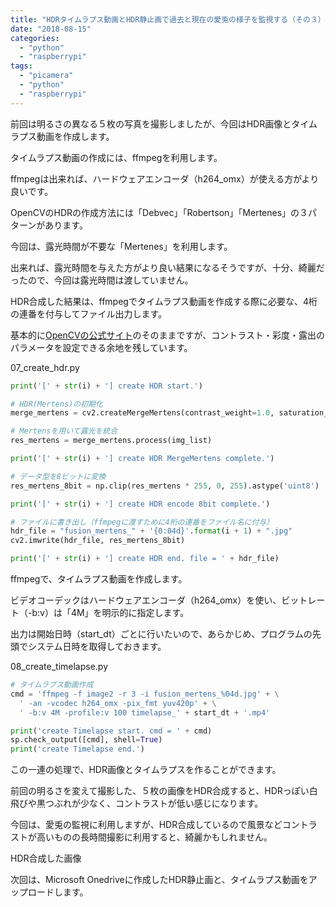 ```yaml
---
title: "HDRタイムラプス動画とHDR静止画で過去と現在の愛兎の様子を監視する（その３） #RaspberryPi #PiCamera #Python"
date: "2018-08-15"
categories: 
  - "python"
  - "raspberrypi"
tags: 
  - "picamera"
  - "python"
  - "raspberrypi"
---
```


前回は明るさの異なる５枚の写真を撮影しましたが、今回はHDR画像とタイムラプス動画を作成します。

タイムラプス動画の作成には、ffmpegを利用します。

ffmpegは出来れば、ハードウェアエンコーダ（h264\_omx）が使える方がより良いです。  

OpenCVのHDRの作成方法には「Debvec」「Robertson」「Mertenes」の３パターンがあります。

今回は、露光時間が不要な「Mertenes」を利用します。

出来れば、露光時間を与えた方がより良い結果になるそうですが、十分、綺麗だったので、今回は露光時間は渡していません。

HDR合成した結果は、ffmpegでタイムラプス動画を作成する際に必要な、4桁の連番を付与してファイル出力します。

基本的に[OpenCVの公式サイト](http://lang.sist.chukyo-u.ac.jp/classes/OpenCV/py_tutorials/py_photo/py_hdr/py_hdr.html)のそのままですが、コントラスト・彩度・露出のパラメータを設定できる余地を残しています。

07_create_hdr.py

```py
print('[' + str(i) + '] create HDR start.')

# HDR(Mertens)の初期化
merge_mertens = cv2.createMergeMertens(contrast_weight=1.0, saturation_weight=1.0, exposure_weight=0.0)

# Mertensを用いて露光を統合
res_mertens = merge_mertens.process(img_list)

print('[' + str(i) + '] create HDR MergeMertens complete.')

# データ型を8ビットに変換
res_mertens_8bit = np.clip(res_mertens * 255, 0, 255).astype('uint8')

print('[' + str(i) + '] create HDR encode 8bit complete.')

# ファイルに書き出し（ffmpegに渡すために4桁の連番をファイル名に付与）
hdr_file = "fusion_mertens_" + '{0:04d}'.format(i + 1) + ".jpg"
cv2.imwrite(hdr_file, res_mertens_8bit)

print('[' + str(i) + '] create HDR end. file = ' + hdr_file)
```

ffmpegで、タイムラプス動画を作成します。

ビデオコーデックはハードウェアエンコーダ（h264\_omx）を使い、ビットレート（-b:v）は「4M」を明示的に指定します。

出力は開始日時（start\_dt）ごとに行いたいので、あらかじめ、プログラムの先頭でシステム日時を取得しておきます。

08_create_timelapse.py

```py
# タイムラプス動画作成
cmd = 'ffmpeg -f image2 -r 3 -i fusion_mertens_%04d.jpg' + \
  ' -an -vcodec h264_omx -pix_fmt yuv420p' + \
  ' -b:v 4M -profile:v 100 timelapse_' + start_dt + '.mp4'

print('create Timelapse start. cmd = ' + cmd)
sp.check_output([cmd], shell=True)
print('create Timelapse end.')
```

この一連の処理で、HDR画像とタイムラプスを作ることができます。

前回の明るさを変えて撮影した、５枚の画像をHDR合成すると、HDRっぽい白飛びや黒つぶれが少なく、コントラストが低い感じになります。

今回は、愛兎の監視に利用しますが、HDR合成しているので風景などコントラストが高いものの長時間撮影に利用すると、綺麗かもしれません。

<amp-img src="/images/posts/sier-se/fusion_mertens_0001.jpg" layout="intrinsic" width="2511" height="1137" class="block"></amp-img>

HDR合成した画像

<amp-img src="/images/posts/sier-se/picture0-1.jpg" layout="intrinsic" width="2511" height="1137" class="block"></amp-img>
    
<amp-img src="/images/posts/sier-se/picture1.jpg" layout="intrinsic" width="2511" height="1137" class="block"></amp-img>
    
<amp-img src="/images/posts/sier-se/picture2.jpg" layout="intrinsic" width="2511" height="1137" class="block"></amp-img>
    
<amp-img src="/images/posts/sier-se/picture3.jpg" layout="intrinsic" width="2511" height="1137" class="block"></amp-img>
    
<amp-img src="/images/posts/sier-se/picture4.jpg" layout="intrinsic" width="2511" height="1137" class="block"></amp-img>
    

次回は、Microsoft Onedriveに作成したHDR静止画と、タイムラプス動画をアップロードします。
